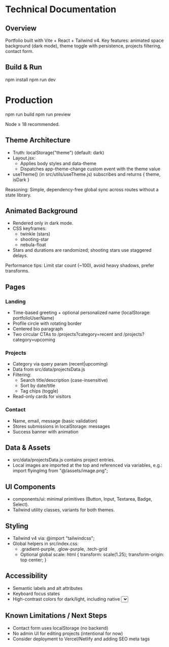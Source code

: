 # Technical Documentation

## Overview
Portfolio built with Vite + React + Tailwind v4.
Key features: animated space background (dark mode), theme toggle with persistence, projects filtering, contact form.

## Build & Run
npm install
npm run dev
# Production
npm run build
npm run preview

Node ≥ 18 recommended.

## Theme Architecture
- Truth: localStorage("theme") (default: dark)
- Layout.jsx:
  - Applies body styles and data-theme
  - Dispatches app-theme-change custom event with the theme value
- useTheme() (in src/utils/useTheme.js) subscribes and returns { theme, isDark }

Reasoning: Simple, dependency-free global sync across routes without a state library.

## Animated Background
- Rendered only in dark mode.
- CSS keyframes:
  - twinkle (stars)
  - shooting-star
  - nebula-float
- Stars and durations are randomized; shooting stars use staggered delays.

Performance tips: Limit star count (~100), avoid heavy shadows, prefer transforms.

## Pages

### Landing
- Time-based greeting + optional personalized name (localStorage: portfolioUserName)
- Profile circle with rotating border
- Centered bio paragraph
- Two circular CTAs to /projects?category=recent and /projects?category=upcoming

### Projects
- Category via query param (recent|upcoming)
- Data from src/data/projectsData.js
- Filtering:
  - Search title/description (case-insensitive)
  - Sort by date/title
  - Tag chips (toggle)
- Read-only cards for visitors

### Contact
- Name, email, message (basic validation)
- Stores submissions in localStorage: messages
- Success banner with animation

## Data & Assets
- src/data/projectsData.js contains project entries.
- Local images are imported at the top and referenced via variables, e.g.:
  import flyingImg from "@/assets/image.png";

## UI Components
- components/ui: minimal primitives (Button, Input, Textarea, Badge, Select).
- Tailwind utility classes, variants for both themes.

## Styling
- Tailwind v4 via:
  @import "tailwindcss";
- Global helpers in src/index.css:
  - .gradient-purple, .glow-purple, .tech-grid
  - Optional global scale: html { transform: scale(1.25); transform-origin: top center; }

## Accessibility
- Semantic labels and alt attributes
- Keyboard focus states
- High-contrast colors for dark/light, including native <select>

## Known Limitations / Next Steps
- Contact form uses localStorage (no backend)
- No admin UI for editing projects (intentional for now)
- Consider deployment to Vercel/Netlify and adding SEO meta tags
